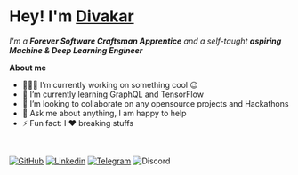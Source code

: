 # Hey! I'm [Divakar](https://www.linkedin.com/in/divakar-r-9b34b86b/) 

<p>
  <em>
    I'm a <b>Forever Software Craftsman Apprentice</b> and a self-taught <b>aspiring Machine & Deep Learning Engineer</b>
  </em>


**About me**

- 👨🏽‍💻 I’m currently working on something cool :wink:
- 🌱 I’m currently learning GraphQL and TensorFlow
- 👯 I’m looking to collaborate on any opensource projects and Hackathons
- 💬 Ask me about anything, I am happy to help
- ⚡ Fun fact: I :heart: breaking stuffs
<br>

[![GitHub](https://img.shields.io/badge/-Github-000?logo=Github&logoColor=white&style=for-the-badge)](https://github.com/rexdivakar)
[![Linkedin](https://img.shields.io/badge/-LinkedIn-blue?style=for-the-badge&logo=Linkedin&logoColor=white)](https://www.linkedin.com/in/divakar-r-9b34b86b/)
[![Telegram](https://img.shields.io/badge/-Telegram-blue?logo=Telegram&logoColor=white&style=for-the-badge)](https://t.me/rexdivakar)
![Discord](https://img.shields.io/discord/760088481224851476?label=DISCORD&logo=discord&logoColor=green&style=for-the-badge)
